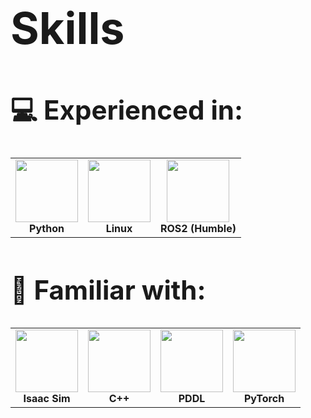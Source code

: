 <h1 style="font-size: 5em; font-weight: bold;">Skills</h1>

<h2 style="font-size: 3em;">💻 Experienced in:</h2>

<table>
  <tr>
    <td align="center">
      <img src="https://cdn.jsdelivr.net/gh/devicons/devicon/icons/python/python-original.svg" width="100" /><br />
      <strong>Python</strong>
    </td>
    <td align="center">
      <img src="https://upload.wikimedia.org/wikipedia/commons/3/35/Tux.svg" width="100" /><br />
      <strong>Linux</strong>
    </td>
    <td align="center">
      <img src="https://us1.discourse-cdn.com/flex022/uploads/ros/original/2X/e/e2b80a2e45b12a397dbfebddb3abe92a1b4ce921.png" width="100" /><br />
      <strong>ROS2 (Humble)</strong>
    </td>
  </tr>
</table>

<h2 style="font-size: 3em;">🧪 Familiar with:</h2>

<table>
  <tr>
    <td align="center">
      <img src="https://avatars.githubusercontent.com/u/157846462?s=200&v=4" width="100" /><br />
      <strong>Isaac Sim</strong>
    </td>
    <td align="center">
      <img src="https://cdn.jsdelivr.net/gh/devicons/devicon/icons/cplusplus/cplusplus-original.svg" width="100" /><br />
      <strong>C++</strong>
    </td>
    <td align="center">
      <img src="https://www.svgrepo.com/show/373957/pddl.svg" width="100" /><br />
      <strong>PDDL</strong>
    </td>
    <td align="center">
      <img src="https://www.pikpng.com/pngl/m/297-2979964_pytorch-first-step-pytorch-logo-png-clipart.png" width="100" /><br />
      <strong>PyTorch</strong>
    </td>
  </tr>
</table>


<!--
**Matero952/Matero952** is a ✨ _special_ ✨ repository because its `README.md` (this file) appears on your GitHub profile.

Here are some ideas to get you started:

- 🔭 I’m currently working on ...
- 🌱 I’m currently learning ...
- 👯 I’m looking to collaborate on ...
- 🤔 I’m looking for help with ...
- 💬 Ask me about ...
- 📫 How to reach me: ...
- 😄 Pronouns: ...
- ⚡ Fun fact: ...
-->
